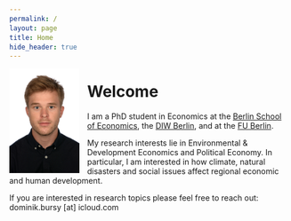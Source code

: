 ```yaml
---
permalink: /
layout: page
title: Home
hide_header: true
---
```


<script>
function changeImage() {
    var image = document.getElementById('change-image');
    image.src = './assets/imgs/passbild_contact.jpg';
}

function restoreImage() {
    var image = document.getElementById('change-image');
    image.src = './assets/imgs/passbild.jpg';
}
</script>

<img src="./assets/imgs/passbild.jpg" id="change-image" alt="Original Image" style="float: left; margin-right: 1em; height:25%; width:25%">

# Welcome

I am a PhD student in Economics at the [Berlin School of Economics](https://berlinschoolofeconomics.de/home), the [DIW Berlin](https://www.diw.de/en), and at the [FU Berlin](https://www.wiwiss.fu-berlin.de/en/index.html). 

My research interests lie in Environmental & Development Economics and Political Economy. In particular, I am interested in how climate, natural disasters and social issues affect regional economic and human development. 

If you are interested in research topics please feel free to reach out: 
<a id="hover-link" onmouseover="changeImage()" onmouseout="restoreImage()">dominik.bursy [at] icloud.com</a>
